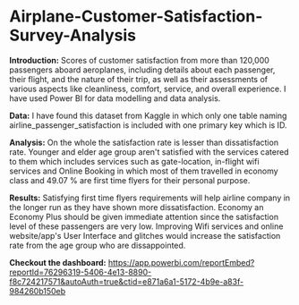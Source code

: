 # Airplane-Customer-Satisfaction-Survey-Analysis

**Introduction:** Scores of customer satisfaction from more than 120,000 passengers aboard aeroplanes, including details about each passenger, their flight, and the nature of their trip, as well as their assessments of various aspects like cleanliness, comfort, service, and overall experience. I have used Power BI for data modelling and data analysis.

**Data:** I have found this dataset from Kaggle in which only one table naming airline_passenger_satisfaction is included with one primary key which is ID. 
          
**Analysis:** On the whole the satisfaction rate is lesser than dissatisfaction rate. Younger and elder age group aren't satisfied with the services catered to them which includes services such as gate-location, in-flight wifi services and Online Booking in which most of them travelled in economy class and 49.07 % are first time flyers for their personal purpose. 

**Results:** Satisfying first time flyers requirements will help airline company in the longer run as they have shown more dissatisfaction. Economy an Economy Plus should be given immediate attention since the satisfaction level of these passengers are very low. Improving Wifi services and online website/app's User Interface and glitches would increase the satisfaction rate from the age group who are dissappointed.

**Checkout the dashboard:** https://app.powerbi.com/reportEmbed?reportId=76296319-5406-4e13-8890-f8c724217571&autoAuth=true&ctid=e871a6a1-5172-4b9e-a83f-984260b150eb
